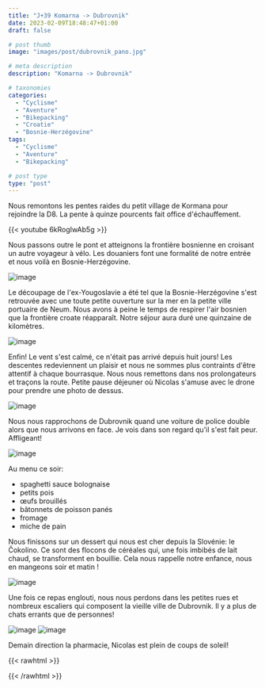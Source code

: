 ```yaml
---
title: "J+39 Komarna -> Dubrovnik"
date: 2023-02-09T18:48:47+01:00
draft: false

# post thumb
image: "images/post/dubrovnik_pano.jpg"

# meta description
description: "Komarna -> Dubrovnik"

# taxonomies
categories:
  - "Cyclisme" 
  - "Aventure" 
  - "Bikepacking"
  - "Croatie" 
  - "Bosnie-Herzégovine" 
tags:
  - "Cyclisme" 
  - "Aventure" 
  - "Bikepacking" 

# post type
type: "post"
---
```


Nous remontons les pentes raides du petit village de Kormana pour rejoindre la D8. La pente à quinze pourcents fait office d'échauffement. 

{{< youtube 6kRogIwAb5g >}}

Nous passons outre le pont et atteignons la frontière bosnienne en croisant un autre voyageur à vélo. Les douaniers font une formalité de notre entrée et nous voilà en Bosnie-Herzégovine.

![image](../../images/post/dubrovnik_drapeau.jpg)

Le découpage de l'ex-Yougoslavie a été tel que la Bosnie-Herzégovine s'est retrouvée avec une toute petite ouverture sur la mer en la petite ville portuaire de Neum. Nous avons à peine le temps de respirer l'air bosnien que la frontière croate réapparaît. Notre séjour aura duré une quinzaine de kilomètres. 

![image](../../images/post/dubrovnik_muraille.jpg)

Enfin! Le vent s'est calmé, ce n'était pas arrivé depuis huit jours! Les descentes redeviennent un plaisir et nous ne sommes plus contraints d'être attentif à chaque bourrasque. Nous nous remettons dans nos prolongateurs et traçons la route. Petite pause déjeuner où Nicolas s'amuse avec le drone pour prendre une photo de dessus. 

![image](../../images/post/dubrovnik_drone.jpg)

Nous nous rapprochons de Dubrovnik quand une voiture de police double alors que nous arrivons en face. Je vois dans son regard qu'il s'est fait peur. Affligeant! 

![image](../../images/post/dubrovnik_pont.jpg)

Au menu ce soir:

- spaghetti sauce bolognaise
- petits pois
- œufs brouillés 
- bâtonnets de poisson panés
- fromage
- miche de pain

Nous finissons sur un dessert qui nous est cher depuis la Slovénie: le Čokolino. Ce sont des flocons de céréales qui, une fois imbibés de lait chaud, se transforment en bouillie. Cela nous rappelle notre enfance, nous en mangeons soir et matin ! 

![image](../../images/post/dubrovnik_cokolino.jpg)

Une fois ce repas englouti, nous nous perdons dans les petites rues et nombreux escaliers qui composent la vieille ville de Dubrovnik. Il y a plus de chats errants que de personnes!

![image](../../images/post/dubrovnik_chat.jpg)
![image](../../images/post/dubrovnik_eglise.jpg)

Demain direction la pharmacie, Nicolas est plein de coups de soleil! 

{{< rawhtml >}}
<div class="strava-embed-placeholder" data-embed-type="activity" data-embed-id="8533159802"></div><script src="https://strava-embeds.com/embed.js"></script>
{{< /rawhtml >}}
